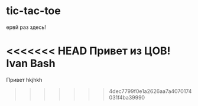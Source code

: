# tic-tac-toe
ервй раз здесь!

<<<<<<< HEAD
Привет из ЦОВ!
Ivan Bash
=======
Привет hkjhkh
>>>>>>> 4dec7799f0e1a2626aa7a4070174031f4ba39990
